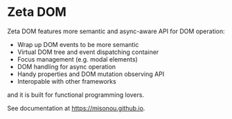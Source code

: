 # Zeta DOM

Zeta DOM features more semantic and async-aware API for DOM operation:

- Wrap up DOM events to be more semantic
- Virtual DOM tree and event dispatching container
- Focus management (e.g. modal elements)
- DOM handling for async operation
- Handy properties and DOM mutation observing API
- Interopable with other frameworks

and it is built for functional programming lovers.

See documentation at https://misonou.github.io.
